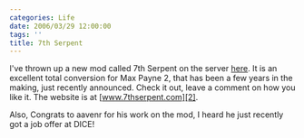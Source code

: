```yaml
---
categories: Life
date: 2006/03/29 12:00:00
tags: ''
title: 7th Serpent
---
```


I've thrown up a new mod called 7th Serpent on the server [here][1]. It is an
excellent total conversion for Max Payne 2, that has been a few years in the
making, just recently announced. Check it out, leave a comment on how you like
it. The website is at [www.7thserpent.com][2].

Also, Congrats to aavenr for his work on the mod, I heard he just recently got
a job offer at DICE!


[1]: http://www.asktherelic.com/7th_Serpent_Crossfire.zip
[2]: www.7thserpent.com
